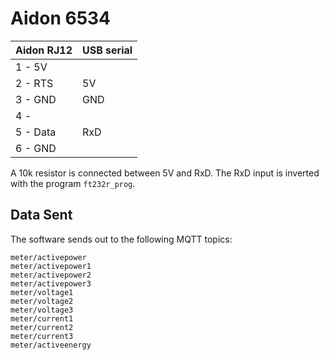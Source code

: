 # Aidon 6534

  
| Aidon RJ12 | USB serial |
| ----       | ----       |
| 1 - 5V     |            |
| 2 - RTS    | 5V         |
| 3 - GND    | GND        |
| 4 -        |            |
| 5 - Data   | RxD        |
| 6 - GND    |            |

A 10k resistor is connected between 5V and RxD. The RxD input is inverted with the program `ft232r_prog`.

## Data Sent

The software sends out to the following MQTT topics:

```
meter/activepower
meter/activepower1
meter/activepower2
meter/activepower3
meter/voltage1
meter/voltage2
meter/voltage3
meter/current1
meter/current2
meter/current3
meter/activeenergy
```

